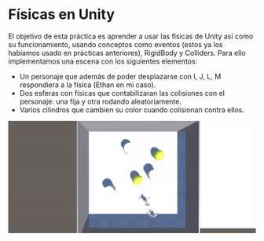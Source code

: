 # Físicas en Unity
El objetivo de esta práctica es aprender a usar las físicas de Unity así como su funcionamiento, usando conceptos como eventos (estos ya los habíamos usado en prácticas anteriores), RigidBody y Colliders. Para ello implementamos una escena con los siguientes elementos:

* Un personaje que además de poder desplazarse con I, J, L, M respondiera a la física (Ethan en mi caso).
* Dos esferas con físicas que contabilizaran las colisiones con el personaje: una fija y otra rodando aleatoriamente.
* Varios cilindros que cambien su color cuando colisionan contra ellos.

![Gif](/p3/gif.gif)
